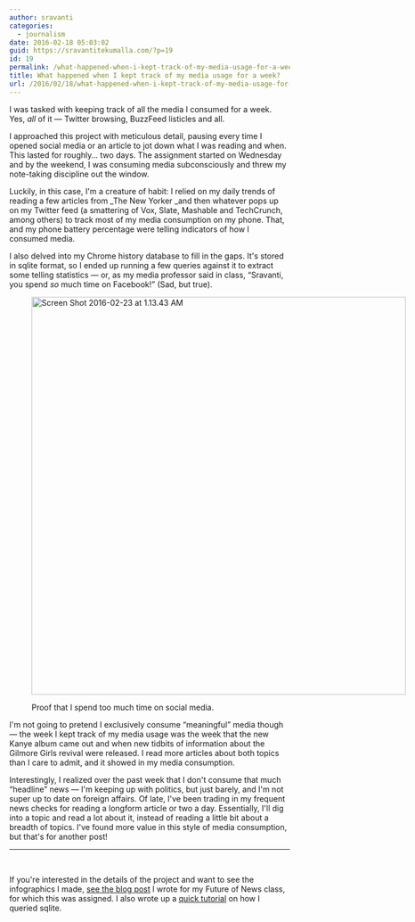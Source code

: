 ```yaml
---
author: sravanti
categories:
  - journalism
date: 2016-02-18 05:03:02
guid: https://sravantitekumalla.com/?p=19
id: 19
permalink: /what-happened-when-i-kept-track-of-my-media-usage-for-a-week/
title: What happened when I kept track of my media usage for a week?
url: /2016/02/18/what-happened-when-i-kept-track-of-my-media-usage-for-a-week/
---
```


I was tasked with keeping track of all the media I consumed for a week. Yes, _all_ of it — Twitter browsing, BuzzFeed listicles and all.

I approached this project with meticulous detail, pausing every time I opened social media or an article to jot down what I was reading and when. This lasted for roughly&#8230; two days. The assignment started on Wednesday and by the weekend, I was consuming media subconsciously and threw my note-taking discipline out the window.

Luckily, in this case, I'm a creature of habit: I relied on my daily trends of reading a few articles from _The New Yorker _and then whatever pops up on my Twitter feed (a smattering of Vox, Slate, Mashable and TechCrunch, among others) to track most of my media consumption on my phone. That, and my phone battery percentage were telling indicators of how I consumed media.

I also delved into my Chrome history database to fill in the gaps. It's stored in sqlite format, so I ended up running a few queries against it to extract some telling statistics — or, as my media professor said in class, &#8220;Sravanti, you spend _so_ much time on Facebook!&#8221; (Sad, but true).<figure id="attachment_34" style="width: 672px" class="wp-caption aligncenter">

<img class="wp-image-34 size-large" src="https://sravantitekumalla.com/wp-content/uploads/2016/02/Screen-Shot-2016-02-23-at-1.13.43-AM-964x1024.png" alt="Screen Shot 2016-02-23 at 1.13.43 AM" width="672" height="714" srcset="https://sravantitekumalla.com/wp-content/uploads/2016/02/Screen-Shot-2016-02-23-at-1.13.43-AM-964x1024.png 964w, https://sravantitekumalla.com/wp-content/uploads/2016/02/Screen-Shot-2016-02-23-at-1.13.43-AM-282x300.png 282w, https://sravantitekumalla.com/wp-content/uploads/2016/02/Screen-Shot-2016-02-23-at-1.13.43-AM-768x816.png 768w, https://sravantitekumalla.com/wp-content/uploads/2016/02/Screen-Shot-2016-02-23-at-1.13.43-AM-800x850.png 800w, https://sravantitekumalla.com/wp-content/uploads/2016/02/Screen-Shot-2016-02-23-at-1.13.43-AM.png 1156w" sizes="(max-width: 672px) 100vw, 672px" /><figcaption class="wp-caption-text">Proof that I spend too much time on social media.</figcaption></figure>

I'm not going to pretend I exclusively consume &#8220;meaningful&#8221; media though — the week I kept track of my media usage was the week that the new Kanye album came out and when new tidbits of information about the Gilmore Girls revival were released. I read more articles about both topics than I care to admit, and it showed in my media consumption.

Interestingly, I realized over the past week that I don't consume that much &#8220;headline&#8221; news — I'm keeping up with politics, but just barely, and I'm not super up to date on foreign affairs. Of late, I've been trading in my frequent news checks for reading a longform article or two a day. Essentially, I'll dig into a topic and read a lot about it, instead of reading a little bit about a breadth of topics. I've found more value in this style of media consumption, but that's for another post!

* * *

&nbsp;

If you're interested in the details of the project and want to see the infographics I made, [see the blog post](http://partnews.brownbag.me/2016/02/16/sravantis-media-diary/) I wrote for my Future of News class, for which this was assigned. I also wrote up a [quick tutorial](http://partnews.brownbag.me/2016/02/17/sql-the-quick-and-dirty-way/) on how I queried sqlite.

&nbsp;
